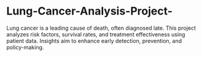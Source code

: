 # Lung-Cancer-Analysis-Project-
Lung cancer is a leading cause of death, often diagnosed late. This project analyzes risk factors, survival rates, and treatment effectiveness using patient data. Insights aim to enhance early detection, prevention, and policy-making.
